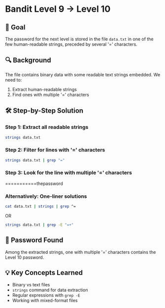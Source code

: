 # Bandit Level 9 → Level 10

## 🎯 Goal
The password for the next level is stored in the file `data.txt` in one of the few human-readable strings, preceded by several '=' characters.

## 🔍 Background
The file contains binary data with some readable text strings embedded. We need to:
1. Extract human-readable strings
2. Find ones with multiple '=' characters

## 🛠️ Step-by-Step Solution

### Step 1: Extract all readable strings
```bash
strings data.txt
```
### Step 2: Filter for lines with '=' characters
```bash
strings data.txt | grep "="
```
### Step 3: Look for the line with multiple '=' characters
===========thepassword

### Alternatively: One-liner solutions
```bash
cat data.txt | strings | grep ^=
```
OR
```bash
strings data.txt | grep -E "=+"
```

## 🔑 Password Found
Among the extracted strings, one with multiple '=' characters contains the Level 10 password.

## 💡 Key Concepts Learned
- Binary vs text files
- `strings` command for data extraction
- Regular expressions with `grep -E`
- Working with mixed-format files
